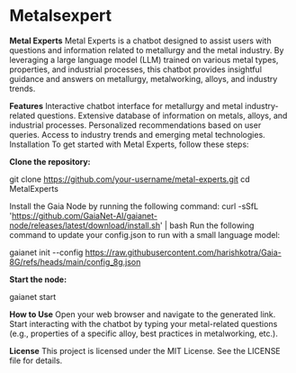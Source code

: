 # Metalsexpert
**Metal Experts**
Metal Experts is a chatbot designed to assist users with questions and information related to metallurgy and the metal industry. By leveraging a large language model (LLM) trained on various metal types, properties, and industrial processes, this chatbot provides insightful guidance and answers on metallurgy, metalworking, alloys, and industry trends.

**Features**
Interactive chatbot interface for metallurgy and metal industry-related questions.
Extensive database of information on metals, alloys, and industrial processes.
Personalized recommendations based on user queries.
Access to industry trends and emerging metal technologies.
Installation
To get started with Metal Experts, follow these steps:

**Clone the repository:**

git clone https://github.com/your-username/metal-experts.git
cd MetalExperts

Install the Gaia Node by running the following command:
curl -sSfL 'https://github.com/GaiaNet-AI/gaianet-node/releases/latest/download/install.sh' | bash
Run the following command to update your config.json to run with a small language model:

gaianet init --config https://raw.githubusercontent.com/harishkotra/Gaia-8G/refs/heads/main/config_8g.json

**Start the node:**

gaianet start

**How to Use**
Open your web browser and navigate to the generated link.
Start interacting with the chatbot by typing your metal-related questions (e.g., properties of a specific alloy, best practices in metalworking, etc.).

**License**
This project is licensed under the MIT License. See the LICENSE file for details.
